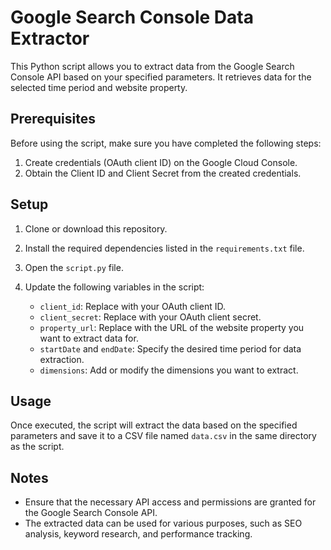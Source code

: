 # Google Search Console Data Extractor

This Python script allows you to extract data from the Google Search Console API based on your specified parameters. It retrieves data for the selected time period and website property.

## Prerequisites

Before using the script, make sure you have completed the following steps:

1. Create credentials (OAuth client ID) on the Google Cloud Console.
2. Obtain the Client ID and Client Secret from the created credentials.

## Setup

1. Clone or download this repository.

2. Install the required dependencies listed in the `requirements.txt` file.

3. Open the `script.py` file.

4. Update the following variables in the script:

   - `client_id`: Replace with your OAuth client ID.
   - `client_secret`: Replace with your OAuth client secret.
   - `property_url`: Replace with the URL of the website property you want to extract data for.
   - `startDate` and `endDate`: Specify the desired time period for data extraction.
   - `dimensions`: Add or modify the dimensions you want to extract.

## Usage

Once executed, the script will extract the data based on the specified parameters and save it to a CSV file named `data.csv` in the same directory as the script.

## Notes

- Ensure that the necessary API access and permissions are granted for the Google Search Console API.
- The extracted data can be used for various purposes, such as SEO analysis, keyword research, and performance tracking.